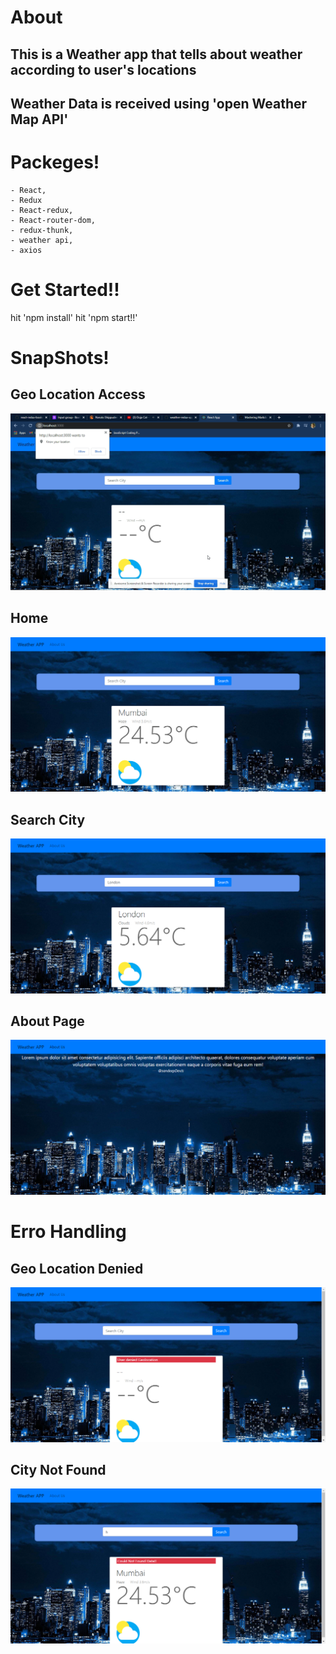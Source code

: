 # About 

## This is a Weather app that tells about weather according to user's locations
## Weather Data is received using 'open Weather Map API'

# Packeges! 
    - React, 
    - Redux
    - React-redux, 
    - React-router-dom, 
    - redux-thunk, 
    - weather api, 
    - axios

# Get Started!!
hit 'npm install'
hit 'npm start!!'

# SnapShots!

## Geo Location Access
![](app_images/access.png)

## Home
![](app_images/home.png)

## Search City
![](app_images/search.png)

## About Page
![](app_images/about.png)

# Erro Handling

## Geo Location Denied
![](app_images/denied.png)

## City Not Found
![](app_images/notFound.png)